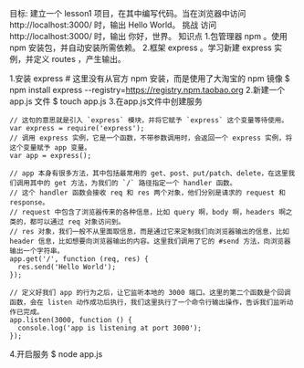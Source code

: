 目标:
    建立一个 lesson1 项目，在其中编写代码。当在浏览器中访问 http://localhost:3000/ 时，输出 Hello World。
挑战
    访问 http://localhost:3000/ 时，输出 你好，世界。
知识点
    1.包管理器 npm 。使用 npm 安装包，并自动安装所需依赖。
    2.框架 express 。学习新建 express 实例，并定义 routes ，产生输出。

1.安装 express
    # 这里没有从官方 npm 安装，而是使用了大淘宝的 npm 镜像
    $ npm install express --registry=https://registry.npm.taobao.org
2.新建一个 app.js 文件
    $ touch app.js
3.在app.js文件中创建服务

    // 这句的意思就是引入 `express` 模块，并将它赋予 `express` 这个变量等待使用。
    var express = require('express');
    // 调用 express 实例，它是一个函数，不带参数调用时，会返回一个 express 实例，将这个变量赋予 app 变量。
    var app = express();
    
    // app 本身有很多方法，其中包括最常用的 get、post、put/patch、delete，在这里我们调用其中的 get 方法，为我们的 `/` 路径指定一个 handler 函数。
    // 这个 handler 函数会接收 req 和 res 两个对象，他们分别是请求的 request 和 response。
    // request 中包含了浏览器传来的各种信息，比如 query 啊，body 啊，headers 啊之类的，都可以通过 req 对象访问到。
    // res 对象，我们一般不从里面取信息，而是通过它来定制我们向浏览器输出的信息，比如 header 信息，比如想要向浏览器输出的内容。这里我们调用了它的 #send 方法，向浏览器输出一个字符串。
    app.get('/', function (req, res) {
      res.send('Hello World');
    });
    
    // 定义好我们 app 的行为之后，让它监听本地的 3000 端口。这里的第二个函数是个回调函数，会在 listen 动作成功后执行，我们这里执行了一个命令行输出操作，告诉我们监听动作已完成。
    app.listen(3000, function () {
      console.log('app is listening at port 3000');
    });
    
4.开启服务
    $ node app.js